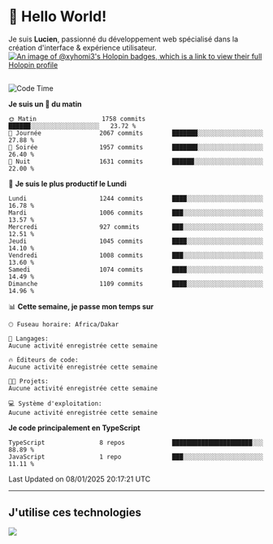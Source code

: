 # 👋 Hello World!

Je suis **Lucien**, passionné du développement web spécialisé dans la création d'interface & expérience utilisateur.
[![An image of @xyhomi3's Holopin badges, which is a link to view their full Holopin profile](https://holopin.me/xyhomi3)](https://holopin.io/@xyhomi3)

##

<!--START_SECTION:waka-->
![Code Time](http://img.shields.io/badge/Code%20Time-2%2C834%20hrs%2050%20mins-blue)

**Je suis un 🐤 du matin** 

```text
🌞 Matin                  1758 commits        ██████░░░░░░░░░░░░░░░░░░░   23.72 % 
🌆 Journée                2067 commits        ███████░░░░░░░░░░░░░░░░░░   27.88 % 
🌃 Soirée                 1957 commits        ███████░░░░░░░░░░░░░░░░░░   26.40 % 
🌙 Nuit                   1631 commits        ██████░░░░░░░░░░░░░░░░░░░   22.00 % 
```
📅 **Je suis le plus productif le Lundi** 

```text
Lundi                    1244 commits        ████░░░░░░░░░░░░░░░░░░░░░   16.78 % 
Mardi                    1006 commits        ███░░░░░░░░░░░░░░░░░░░░░░   13.57 % 
Mercredi                 927 commits         ███░░░░░░░░░░░░░░░░░░░░░░   12.51 % 
Jeudi                    1045 commits        ████░░░░░░░░░░░░░░░░░░░░░   14.10 % 
Vendredi                 1008 commits        ███░░░░░░░░░░░░░░░░░░░░░░   13.60 % 
Samedi                   1074 commits        ████░░░░░░░░░░░░░░░░░░░░░   14.49 % 
Dimanche                 1109 commits        ████░░░░░░░░░░░░░░░░░░░░░   14.96 % 
```


📊 **Cette semaine, je passe mon temps sur** 

```text
🕑︎ Fuseau horaire: Africa/Dakar

💬 Langages: 
Aucune activité enregistrée cette semaine

🔥 Éditeurs de code: 
Aucune activité enregistrée cette semaine

🐱‍💻 Projets: 
Aucune activité enregistrée cette semaine

💻 Système d'exploitation: 
Aucune activité enregistrée cette semaine
```

**Je code principalement en TypeScript** 

```text
TypeScript               8 repos             ██████████████████████░░░   88.89 % 
JavaScript               1 repo              ███░░░░░░░░░░░░░░░░░░░░░░   11.11 % 
```




 Last Updated on 08/01/2025 20:17:21 UTC
<!--END_SECTION:waka-->
---

## J'utilise ces technologies

<p align="left">
  <a href="https://skillicons.dev">
    <img src="https://skillicons.dev/icons?i=ts,js,md,scss,tailwind,react,docker,express,astro,vite,nextjs,vercel,figma,ableton" />
  </a>
</p>

